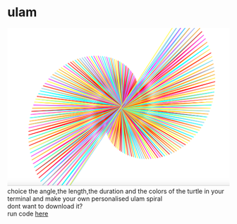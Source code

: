 # ulam

![](examples/example4/image.png)
choice the angle,the length,the duration and the colors of the turtle in your terminal and make your own personalised ulam spiral<br>
dont want to download it?<br>
run code [here](https://repl.it/repls/SpectacularFragrantPatch)<br>
